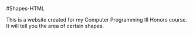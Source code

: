 #Shapes-HTML

This is a website created for my Computer Programming III Honors course. It will tell you the area of certain shapes.
